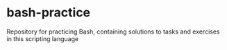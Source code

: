 # bash-practice
Repository for practicing Bash, containing solutions to tasks and exercises in this scripting language

